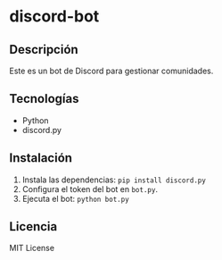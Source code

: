 # discord-bot

## Descripción
Este es un bot de Discord para gestionar comunidades.

## Tecnologías
- Python
- discord.py

## Instalación
1. Instala las dependencias: `pip install discord.py`
2. Configura el token del bot en `bot.py`.
3. Ejecuta el bot: `python bot.py`

## Licencia
MIT License
